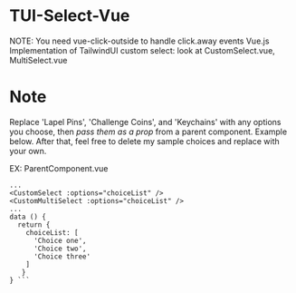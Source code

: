 # TUI-Select-Vue
NOTE: You need vue-click-outside to handle click.away events
Vue.js Implementation of TailwindUI custom select: look at CustomSelect.vue, MultiSelect.vue

# Note
Replace 'Lapel Pins', 'Challenge Coins', and 'Keychains' with any options you choose, then *pass them as a prop* from a parent component. Example below. After that, feel free to delete my sample choices and replace with your own.

EX: ParentComponent.vue
```
...
<CustomSelect :options="choiceList" />
<CustomMultiSelect :options="choiceList" />
...
data () {
  return {
    choiceList: [
      'Choice one',
      'Choice two',
      'Choice three'
    ]
   }
} ```

